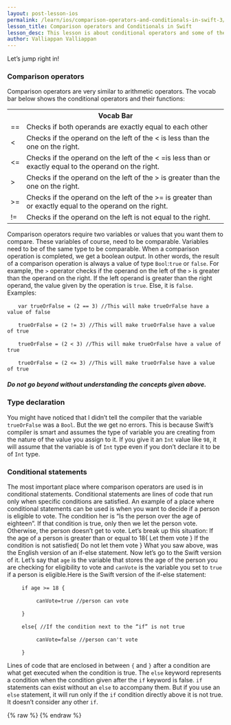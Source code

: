 ```yaml
---
layout: post-lesson-ios
permalink: /learn/ios/comparison-operators-and-conditionals-in-swift-3/
lesson_title: Comparison operators and Conditionals in Swift
lesson_desc: This lesson is about conditional operators and some of their uses in iOS.
author: Valliappan Valliappan
---
```


<script src="/questions.js"></script>
Let’s jump right in!
<h3>Comparison operators</h3>
Comparison operators are very similar to arithmetic operators. The vocab bar below shows the conditional operators and their functions:
<table>
<tr>
<th colspan="2">Vocab Bar</th>
</tr>
<tr>
<td>==</td>
<td>Checks if both operands are exactly equal to each other</td>
</tr>
<tr>
<td><</td>
<td>Checks if the operand on the left of the < is less than the one on the right.</td>
</tr>
<tr>
<td><=</td>
<td>Checks if the operand on the left of the < =is less than or exactly equal to the operand on the right.</td>
</tr>
<tr>
<td>></td>
<td>Checks if the operand on the left of the > is greater than the one on the right.</td>
</tr>
<tr>
<td>>=</td>
<td>Checks if the operand on the left of the >= is greater than or exactly equal to the operand on the right.</td>
</tr>
<tr>
<td>!=</td>
<td>Checks if the operand on the left is not equal to the right.</td>
</tr>
</table>
Comparison operators require two variables or values that you want them to compare. These variables of course, need to be comparable. Variables need to be of the same type to be comparable. When a comparison operation is completed, we get a boolean output. In other words, the result of a comparison operation is always a value of type <code>Bool</code>:<code>true</code> or <code>false</code>.
For example, the <code>></code> operator checks if the operand on the left of the <code>></code> is greater than the operand on the right. If the left operand is greater than the right operand, the value given by the operation is <code>true</code>. Else, it is <code>false</code>.
Examples:

<pre>   <code>var trueOrFalse = (2 == 3) //This will make trueOrFalse have a value of false</code></pre>

<pre>   <code>trueOrFalse = (2 != 3) //This will make trueOrFalse have a value of true</code></pre>

<pre>   <code>trueOrFalse = (2 < 3) //This will make trueOrFalse have a value of true</code></pre>

<pre>   <code>trueOrFalse = (2 <= 3) //This will make trueOrFalse have a value of true</code></pre>

<h5>Do not go beyond without understanding the concepts given above.</h5>

<h3>Type declaration</h3>
You might have noticed that I didn’t tell the compiler that the variable <code>trueOrFalse</code> was a <code>Bool</code>. But the we get no errors. This is because Swift’s compiler is smart and assumes the type of variable you are creating from the nature of the value you assign to it. If you give it an <code>Int</code> value like <code>98</code>, it will assume that the variable is of <code>Int</code> type even if you don’t declare it to be of <code>Int</code> type.

<h3>Conditional statements</h3>
The most important place where comparison operators are used is in conditional statements. Conditional statements are lines of code that run only when specific conditions are satisfied. An example of a place where conditional statements can be used is when you want to decide if a person is eligible to vote. The condition her is “Is the person over the age of eighteen”. If that condition is true, only then we let the person vote. Otherwise, the person doesn’t get to vote. Let’s break up this situation:
If the age of a person is greater than or equal to 18{
Let them vote
}
If the condition is not satisfied{
Do not let them vote
}
What you saw above, was the English version of an if-else statement. Now let’s go to the Swift version of it. Let’s say that <code>age</code> is the variable that stores the age of the person you are checking for eligibility to vote and <code>canVote</code> is the variable you set to <code>true</code> if a person is eligible.Here is the Swift version of the if-else statement:
<pre>    <code>if age >= 18 {</code></pre>
<pre>        <code>canVote=true //person can vote</code></pre>
<pre>    <code>}</code></pre>
<pre>    <code>else{ //If the condition next to the “if” is not true</code></pre>
<pre>        <code>canVote=false //person can't vote</code></pre>
<pre>    <code>}</code></pre>
Lines of code that are enclosed in between <code>{</code> and <code>}</code> after a condition are what get executed when the condition is true. The <code>else</code> keyword represents a condition when the condition given after the <code>if</code> keyword is false. <code>if</code> statements can exist without an <code>else</code> to accompany them. But if you use an <code>else</code> statement, it will run only if the <code>if</code> condition directly above it is not true. It doesn’t consider any other <code>if</code>.

{% raw %}
{% endraw %}
